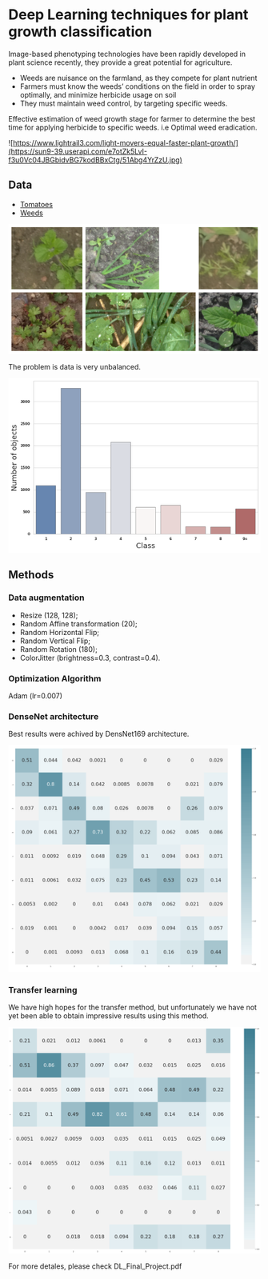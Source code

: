 # Deep Learning techniques for plant growth classification

Image-based phenotyping technologies have been rapidly developed in plant science recently, they provide a great potential for agriculture.

* Weeds are nuisance on the farmland, as they compete for plant nutrient
* Farmers must  know the weeds’ conditions on the field  in order to spray optimally, and minimize herbicide usage on soil
* They must maintain weed control, by targeting specific weeds.

Effective estimation of weed growth stage for farmer to determine the best time for applying herbicide to specific weeds. i.e Optimal weed eradication.

![https://www.lightrail3.com/light-movers-equal-faster-plant-growth/](https://sun9-39.userapi.com/e7otZk5LvI-f3u0Vc04JBGbidvBG7kodBBxCtg/51Abg4YrZzU.jpg)

## Data

* [Tomatoes](https://github.com/DmitriiShadrin/TGD-Tomato-Growth-Dynamics)
* [Weeds](https://vision.eng.au.dk/leaf-counting-dataset/)

![Example](/images/fig2.png)

The problem is data is very unbalanced.

![Class unbalanced](/images/fig1.png)

## Methods
### Data augmentation
* Resize (128, 128);
* Random Affine transformation (20);
* Random Horizontal Flip;
* Random Vertical Flip;
* Random Rotation (180);
* ColorJitter (brightness=0.3, contrast=0.4).

### Optimization Algorithm
Adam (lr=0.007)

### DenseNet architecture
Best results were achived by DensNet169 architecture.

![Confusion matrix](/images/output1.png)


### Transfer learning
We have high hopes for the transfer method, but unfortunately we have not yet been able to obtain impressive results using this method.

![Confusion matrix](/images/image_2020-06-07_21-10-11.png)

For more detales, please check DL_Final_Project.pdf
